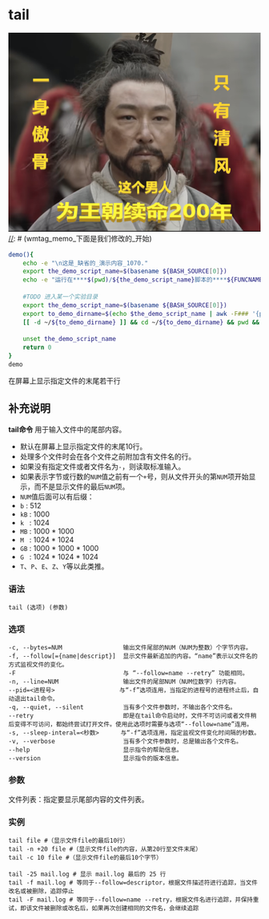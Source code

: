 tail
===
![](../../../wmimages/sg77_石灰吟_于谦.png)
[//]: # (wmtag_memo_下面是我们修改的_开始)
```bash
demo(){
    echo -e "\n这是_缺省的_演示内容_1070."
    export the_demo_script_name=$(basename ${BASH_SOURCE[0]})
    echo -e "运行在****$(pwd)/${the_demo_script_name}脚本的****${FUNCNAME}()函数中****第${LINENO}行\n"

    #TODO 进入某一个实验目录
    export the_demo_script_name=$(basename ${BASH_SOURCE[0]})
    export to_demo_dirname=$(echo $the_demo_script_name | awk -F### '{print $1}')
    [[ -d ~/${to_demo_dirname} ]] && cd ~/${to_demo_dirname} && pwd && ls -l

    unset the_demo_script_name
    return 0
}
demo
```
[//]: # (wmtag_memo_下面是我们修改的_结束)

在屏幕上显示指定文件的末尾若干行

## 补充说明

**tail命令** 用于输入文件中的尾部内容。
- 默认在屏幕上显示指定文件的末尾10行。
- 处理多个文件时会在各个文件之前附加含有文件名的行。
- 如果没有指定文件或者文件名为`-`，则读取标准输入。
- 如果表示字节或行数的`NUM`值之前有一个`+`号，则从文件开头的第`NUM`项开始显示，而不是显示文件的最后`NUM`项。
- `NUM`值后面可以有后缀：
- `b`  : 512
- `kB` : 1000
- `k ` : 1024
- `MB` : 1000 * 1000
- `M ` : 1024 * 1024
- `GB` : 1000 * 1000 * 1000
- `G ` : 1024 * 1024 * 1024
- `T`、`P`、`E`、`Z`、`Y`等以此类推。

### 语法

```shell
tail (选项) (参数)
```

### 选项

```shell
-c, --bytes=NUM                 输出文件尾部的NUM（NUM为整数）个字节内容。
-f, --follow[={name|descript}]  显示文件最新追加的内容。“name”表示以文件名的方式监视文件的变化。
-F                              与 “--follow=name --retry” 功能相同。
-n, --line=NUM                  输出文件的尾部NUM（NUM位数字）行内容。
--pid=<进程号>                  与“-f”选项连用，当指定的进程号的进程终止后，自动退出tail命令。
-q, --quiet, --silent           当有多个文件参数时，不输出各个文件名。
--retry                         即是在tail命令启动时，文件不可访问或者文件稍后变得不可访问，都始终尝试打开文件。使用此选项时需要与选项“--follow=name”连用。
-s, --sleep-interal=<秒数>      与“-f”选项连用，指定监视文件变化时间隔的秒数。
-v, --verbose                   当有多个文件参数时，总是输出各个文件名。
--help                          显示指令的帮助信息。
--version                       显示指令的版本信息。
```

### 参数

文件列表：指定要显示尾部内容的文件列表。

### 实例

```shell
tail file #（显示文件file的最后10行）
tail -n +20 file #（显示文件file的内容，从第20行至文件末尾）
tail -c 10 file #（显示文件file的最后10个字节）

tail -25 mail.log # 显示 mail.log 最后的 25 行
tail -f mail.log # 等同于--follow=descriptor，根据文件描述符进行追踪，当文件改名或被删除，追踪停止
tail -F mail.log # 等同于--follow=name --retry，根据文件名进行追踪，并保持重试，即该文件被删除或改名后，如果再次创建相同的文件名，会继续追踪
```





